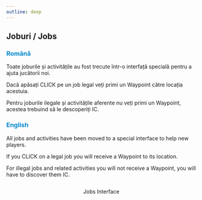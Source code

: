 ```yaml
---
outline: deep
---
```


## Joburi / Jobs

### <span style="color: #0088CC">Română</span>

Toate joburile și activitățile au fost trecute într-o interfață specială pentru a ajuta jucătorii noi.

Dacă apăsați CLICK pe un job legal veți primi un Waypoint către locația acestuia.

Pentru joburile ilegale și activitățile aferente nu veți primi un Waypoint, acestea trebuind să le descoperiți IC.

### <span style="color: #0088CC">English</span>

All jobs and activities have been moved to a special interface to help new players.

If you CLICK on a legal job you will receive a Waypoint to its location.

For illegal jobs and related activities you will not receive a Waypoint, you will have to discover them IC.

<p align="center"><img src=""/></p>
<p style="text-align: center">Jobs Interface</p>